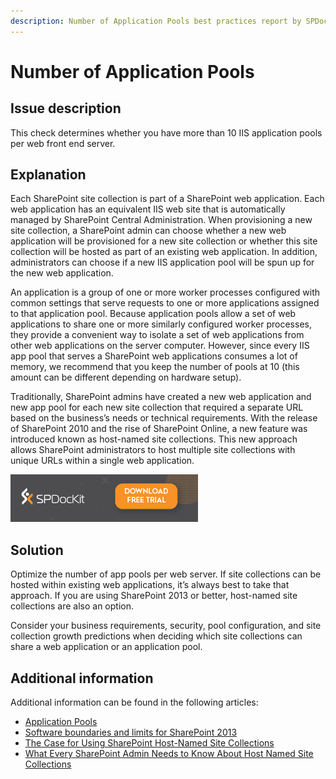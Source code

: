 ```yaml
---
description: Number of Application Pools best practices report by SPDocKit determines whether you have more than 10 IIS application pools per web front end server.
---
```


# Number of Application Pools

## Issue description

This check determines whether you have more than 10 IIS application pools per web front end server.

## Explanation

Each SharePoint site collection is part of a SharePoint web application. Each web application has an equivalent IIS web site that is automatically managed by SharePoint Central Administration. When provisioning a new site collection, a SharePoint admin can choose whether a new web application will be provisioned for a new site collection or whether this site collection will be hosted as part of an existing web application. In addition, administrators can choose if a new IIS application pool will be spun up for the new web application.

An application is a group of one or more worker processes configured with common settings that serve requests to one or more applications assigned to that application pool. Because application pools allow a set of web applications to share one or more similarly configured worker processes, they provide a convenient way to isolate a set of web applications from other web applications on the server computer. However, since every IIS app pool that serves a SharePoint web applications consumes a lot of memory, we recommend that you keep the number of pools at 10 \(this amount can be different depending on hardware setup\).

Traditionally, SharePoint admins have created a new web application and new app pool for each new site collection that required a separate URL based on the business’s needs or technical requirements. With the release of SharePoint 2010 and the rise of SharePoint Online, a new feature was introduced known as host-named site collections. This new approach allows SharePoint administrators to host multiple site collections with unique URLs within a single web application.

[![Download SPDocKit](../../../.gitbook/assets/spdockit_download.png)](http://bit.ly/2US0Zna)

## Solution

Optimize the number of app pools per web server. If site collections can be hosted within existing web applications, it’s always best to take that approach. If you are using SharePoint 2013 or better, host-named site collections are also an option.

Consider your business requirements, security, pool configuration, and site collection growth predictions when deciding which site collections can share a web application or an application pool.

## Additional information

Additional information can be found in the following articles:

* [Application Pools](https://www.iis.net/configreference/system.applicationhost/applicationpools)
* [Software boundaries and limits for SharePoint 2013](https://technet.microsoft.com/en-us/library/cc262787.aspx)
* [The Case for Using SharePoint Host-Named Site Collections](http://sharepointpromag.com/sharepoint-administration/case-using-sharepoint-host-named-site-collections)
* [What Every SharePoint Admin Needs to Know About Host Named Site Collections](https://blogs.msdn.microsoft.com/kaevans/2012/03/27/what-every-sharepoint-admin-needs-to-know-about-host-named-site-collections/)

